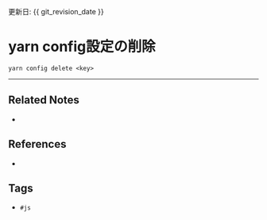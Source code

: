 更新日: {{ git_revision_date }}

# yarn config設定の削除
`yarn config delete <key>`

---
## Related Notes
- 

## References
- 

## Tags
- `#js` 